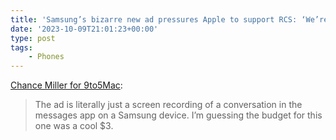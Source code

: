 ```yaml
---
title: 'Samsung’s bizarre new ad pressures Apple to support RCS: ‘We’re bubbles too’'
date: '2023-10-09T21:01:23+00:00'
type: post
tags:
    - Phones
---
```


[Chance Miller for 9to5Mac](https://9to5mac.com/2023/10/09/samsung-apple-rcs-ad-romeo-and-juliet/):

> The ad is literally just a screen recording of a conversation in the messages app on a Samsung device. I’m guessing the budget for this one was a cool $3.